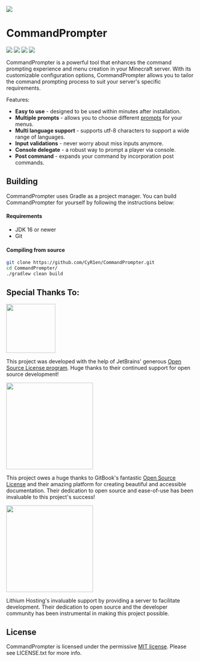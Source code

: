 ![](https://files.gitbook.com/v0/b/gitbook-x-prod.appspot.com/o/spaces%2FDaCb7lTXGFkT8XKPSg62%2Fuploads%2F7dP2oyXS2s5oc3AoU6KA%2FAsset%204.png?alt=media&token=fb70ddc2-4a5f-4f20-93b9-dff1aa3bf801)  
# CommandPrompter
[![](https://ci.cyr1en.com/job/CommandPrompter/badge/icon)](https://ci.cyr1en.com/job/CommandPrompter)
[![](https://img.shields.io/badge/GitBook-documentation-brightgreen?logo=gitbook)](https://cyr1en.gitbook.io/commandprompter/)
[![](https://img.shields.io/discord/936346802402238514.svg?label=Discord&logo=discord)](https://discord.com/invite/qHM8kE4XHj)
[![](https://img.shields.io/badge/Kofi-support%20development-brightgreen?logo=Kofi)](https://ko-fi.com/cyr1en)

CommandPrompter is a powerful tool that enhances the command prompting experience and menu creation in your Minecraft server. With its customizable configuration options, CommandPrompter allows you to tailor the command prompting process to suit your server's specific requirements.

Features:
* **Easy to use** - designed to be used within minutes after installation.
* **Multiple prompts** - allows you to choose different [prompts](https://cyr1en.gitbook.io/commandprompter/prompts/) for your menus.
* **Multi language support** - supports utf-8 characters to support a wide range of languages.
* **Input validations** - never worry about miss inputs anymore.
* **Console delegate** - a robust way to prompt a player via console.
* **Post command** - expands your command by incorporation post commands.

## Building

CommandPrompter uses Gradle as a project manager. You can build CommandPrompter for yourself by following the instructions below:

#### Requirements
* JDK 16 or newer
* Git

#### Compiling from source
```sh
git clone https://github.com/CyR1en/CommandPrompter.git
cd CommandPrompter/
./gradlew clean build
```

## Special Thanks To:
<div align="Left">
  <a href="https://www.jetbrains.com">
    <img width="130" src="https://resources.jetbrains.com/storage/products/company/brand/logos/jb_beam.svg" />
  </a>

  <p>This project was developed with the help of JetBrains' generous <a href="https://www.jetbrains.com/opensource/">Open Source License program</a>. Huge thanks to their continued support for open source development!</p>

  <a href="https://www.gitbook.com/">
    <img width="230" src="https://i.imgur.com/SIPKmzS.png">
  </a>

  <p>This project owes a huge thanks to GitBook's fantastic <a href="https://docs.gitbook.com/account-management/plans/apply-for-the-non-profit-open-source-plan">Open Source License</a> and their amazing platform for creating beautiful and accessible documentation. Their dedication to open source and ease-of-use has been invaluable to this project's success!</p>

  <a href="https://lithiumhosting.com/">
    <img width="230" src="https://lithiumhosting.com/lithiumv8/images/svg/logo_horizontal_light.svg" />
  </a>

  <p>Lithium Hosting's invaluable support by providing a server to facilitate development. Their dedication to open source and the developer community has been instrumental in making this project possible.</p>
</div>

## License
CommandPrompter is licensed under the permissive [MIT license](https://github.com/CyR1en/CommandPrompter/blob/master/LICENSE). Please see LICENSE.txt for more info.

